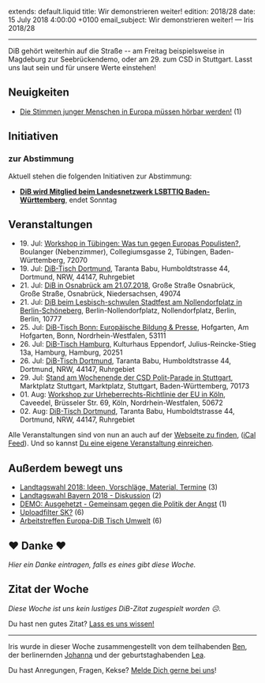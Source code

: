 extends: default.liquid
title: Wir demonstrieren weiter!
edition: 2018/28
date: 15 July 2018 4:00:00 +0100
email_subject: Wir demonstrieren weiter! — Iris 2018/28

---
DiB gehört weiterhin auf die Straße -- am Freitag beispielsweise in Magdeburg zur Seebrückendemo, oder am 29. zum CSD in Stuttgart. Lasst uns laut sein und für unsere Werte einstehen!

## Neuigkeiten

 - [Die Stimmen junger Menschen in Europa müssen hörbar werden!](https://marktplatz.bewegung.jetzt/t/die-stimmen-junger-menschen-in-europa-muessen-hoerbar-werden/23407) (1)

## Initiativen

### zur Abstimmung
Aktuell stehen die folgenden Initiativen zur Abstimmung:

 - **[DiB wird Mitglied beim Landesnetzwerk LSBTTIQ Baden-Württemberg](https://abstimmen.bewegung.jetzt/initiative/189-dib-wird-mitglied-beim-landesnetzwerk-lsbttiq-baden-wurttemberg)**, endet Sonntag

## Veranstaltungen

 - 19.&nbsp;Jul: [Workshop in Tübingen: Was tun gegen Europas Populisten?](https://bewegung.jetzt/veranstaltungen/workshop-in-tuebingen-was-tun-gegen-europas-populisten/), Boulanger (Nebenzimmer), Collegiumsgasse 2, Tübingen, Baden-Württemberg, 72070
 - 19.&nbsp;Jul: [DiB-Tisch Dortmund](https://bewegung.jetzt/veranstaltungen/dib-tisch-dortmund-2018-07-19/), Taranta Babu, Humboldtstrasse 44, Dortmund, NRW, 44147, Ruhrgebiet
 - 21.&nbsp;Jul: [DiB in Osnabrück am 21.07.2018](https://bewegung.jetzt/veranstaltungen/dib-in-osnabrueck-am-21-07-2018/), Große Straße Osnabrück, Große Straße, Osnabrück, Niedersachsen, 49074
 - 21.&nbsp;Jul: [DiB beim Lesbisch-schwulen Stadtfest am Nollendorfplatz in Berlin-Schöneberg](https://bewegung.jetzt/veranstaltungen/dib-beim-lesbisch-schwulen-stadtfest-am-nollendorfplatz-in-berlin-schoeneberg/), Berlin-Nollendorfplatz, Nollendorfplatz, Berlin, Berlin, 10777
 - 25.&nbsp;Jul: [DiB-Tisch Bonn: Europäische Bildung &amp; Presse](https://bewegung.jetzt/veranstaltungen/dib-tisch-bonn-europaeische-bildung-presse/), Hofgarten, Am Hofgarten, Bonn, Nordrhein-Westfalen, 53111
 - 26.&nbsp;Jul: [DiB-Tisch Hamburg](https://bewegung.jetzt/veranstaltungen/dib-tisch-hamburg/), Kulturhaus Eppendorf, Julius-Reincke-Stieg 13a, Hamburg, Hamburg, 20251
 - 26.&nbsp;Jul: [DiB-Tisch Dortmund](https://bewegung.jetzt/veranstaltungen/dib-tisch-dortmund-2018-07-26/), Taranta Babu, Humboldtstrasse 44, Dortmund, NRW, 44147, Ruhrgebiet
 - 29.&nbsp;Jul: [Stand am Wochenende der CSD Polit-Parade in Stuttgart](https://bewegung.jetzt/veranstaltungen/stand-am-wochenende-der-csd-polit-parade-in-stuttgart/), Marktplatz Stuttgart, Marktplatz, Stuttgart, Baden-Württemberg, 70173
 - 01.&nbsp;Aug: [Workshop zur Urheberrechts-Richtlinie der EU in Köln](https://bewegung.jetzt/veranstaltungen/workshop-zur-urheberrechts-richtlinie-der-eu-in-koeln/), Caveedel, Brüsseler Str. 69, Köln, Nordrhein-Westfalen, 50672
 - 02.&nbsp;Aug: [DiB-Tisch Dortmund](https://bewegung.jetzt/veranstaltungen/dib-tisch-dortmund-2018-08-02/), Taranta Babu, Humboldtstrasse 44, Dortmund, NRW, 44147, Ruhrgebiet

Alle Veranstaltungen sind von nun an auch auf der [Webseite zu finden](https://bewegung.jetzt/veranstaltungen/), ([iCal Feed](https://bewegung.jetzt/?ical=1)). Und so kannst [Du eine eigene Veranstaltung einreichen](https://marktplatz.bewegung.jetzt/t/eine-veranstaltung-auf-der-webseite-einreichen/21379).



## Außerdem bewegt uns

 - [Landtagswahl 2018: Ideen, Vorschläge, Material, Termine](https://marktplatz.bewegung.jetzt/t/landtagswahl-2018-ideen-vorschlaege-material-termine/23410) (3)
 - [Landtagswahl Bayern 2018 - Diskussion](https://marktplatz.bewegung.jetzt/t/landtagswahl-bayern-2018-diskussion/23443) (2)
 - [DEMO: Ausgehetzt - Gemeinsam gegen die Politik der Angst](https://marktplatz.bewegung.jetzt/t/demo-ausgehetzt-gemeinsam-gegen-die-politik-der-angst/23444) (1)
 - [Uploadfilter SK?](https://marktplatz.bewegung.jetzt/t/uploadfilter-sk/23374) (6)
 - [Arbeitstreffen Europa-DiB Tisch Umwelt](https://marktplatz.bewegung.jetzt/t/arbeitstreffen-europa-dib-tisch-umwelt/23404) (6)

## ❤️ Danke ❤️
_Hier ein Danke eintragen, falls es eines gibt diese Woche._

## Zitat der Woche
_Diese Woche ist uns kein lustiges DiB-Zitat zugespielt worden ☹._

Du hast nen gutes Zitat? [Lass es uns wissen!](https://marktplatz.bewegung.jetzt/t/lustige-dib-zitate/10175)


---

Iris wurde in dieser Woche zusammengestellt von dem teilhabenden [Ben](https://marktplatz.bewegung.jetzt/u/Ben/), der berlinernden [Johanna](https://marktplatz.bewegung.jetzt/u/Johanna/) und der geburtstaghabenden [Lea](https://marktplatz.bewegung.jetzt/u/Leia/).

Du hast Anregungen, Fragen, Kekse? [Melde Dich gerne bei uns](https://marktplatz.bewegung.jetzt/t/neu-iris-die-woechtliche-zusammenfasssung-zum-sonntagsbrunch/10990)!

